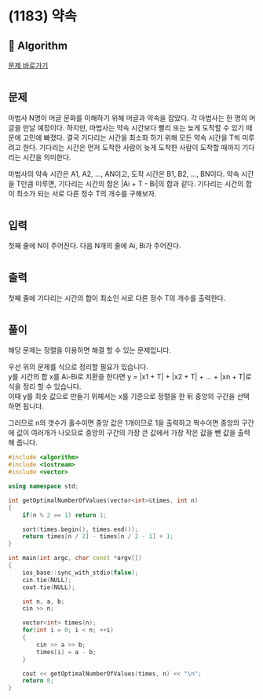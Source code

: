# (1183) 약속
## :100: Algorithm
[문제 바로가기](https://www.acmicpc.net/problem/1183)
#
## 문제
마법사 N명이 머글 문화를 이해하기 위해 머글과 약속을 잡았다. 각 마법사는 한 명의 머글을 만날 예정이다. 하지만, 마법사는 약속 시간보다 빨리 또는 늦게 도착할 수 있기 때문에 고민에 빠졌다. 결국 기다리는 시간을 최소화 하기 위해 모든 약속 시간을 T씩 미루려고 한다. 기다리는 시간은 먼저 도착한 사람이 늦게 도착한 사람이 도착할 때까지 기다리는 시간을 의미한다.

마법사의 약속 시간은 A1, A2, ..., AN이고, 도착 시간은 B1, B2, ..., BN이다. 약속 시간을 T만큼 미루면, 기다리는 시간의 합은 |Ai + T - Bi|의 합과 같다. 기다리는 시간의 합이 최소가 되는 서로 다른 정수 T의 개수를 구해보자.
#
## 입력
첫째 줄에 N이 주어진다. 다음 N개의 줄에 Ai, Bi가 주어진다.
#
## 출력
첫째 줄에 기다리는 시간의 합이 최소인 서로 다른 정수 T의 개수를 출력한다.
#
## 풀이
해당 문제는 정렬을 이용하면 해결 할 수 있는 문제입니다.

우선 위의 문제를 식으로 정리할 필요가 있습니다.  
y를 시간의 합 x를 Ai-Bi로 치환을 한다면 y = |x1 + T| + |x2 + T| + ... + |xn + T|로 식을 정리 할 수 있습니다.  
이때 y를 최솟 값으로 만들기 위헤서는 x를 기준으로 정렬을 한 뒤 중앙의 구간을 선택하면 됩니다.  

그러므로 n의 갯수가 홀수이면 중앙 값은 1개이므로 1을 출력하고 짝수이면 중앙의 구간에 값이 여러개가 나오므로 중앙의 구간의 가장 큰 값에서 가장 작은 값을 뺀 값을 출력해 줍니다.

```cpp
#include <algorithm>
#include <iostream>
#include <vector>

using namespace std;

int getOptimalNumberOfValues(vector<int>&times, int n)
{
    if(n % 2 == 1) return 1;

    sort(times.begin(), times.end());
    return times[n / 2] - times[n / 2 - 1] + 1;
}

int main(int argc, char const *argv[])
{
    ios_base::sync_with_stdio(false);
    cin.tie(NULL);
    cout.tie(NULL);

    int n, a, b;
    cin >> n;

    vector<int> times(n);
    for(int i = 0; i < n; ++i)
    {
        cin >> a >> b;
        times[i] = a - b;
    }

    cout << getOptimalNumberOfValues(times, n) << "\n";    
    return 0;
}
```